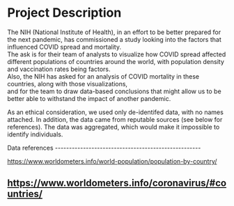 # Project Description
The NIH (National Institute of Health), in an effort to be better prepared for the next pandemic, has commissioned a study looking into the factors that influenced COVID spread and mortality.                
The ask is for their team of analysts to visualize how COVID spread affected different populations of countries around the world, with population density and vaccination rates being factors.                           
Also, the NIH has asked for an analysis of COVID mortality in these countries, along with those visualizations,                  
and for the team to draw data-based conclusions that might allow us to be better able to withstand the impact of another pandemic.

As an ethical consideration, we used only de-identifed data, with no names attached. In addition, the data came from reputable sources (see below for references). The data was aggregated, which would make it impossible to identify individuals. 

Data references ----------------------------------------------------

https://www.worldometers.info/world-population/population-by-country/

https://www.worldometers.info/coronavirus/#countries/
---------------------------------------------------------------------

